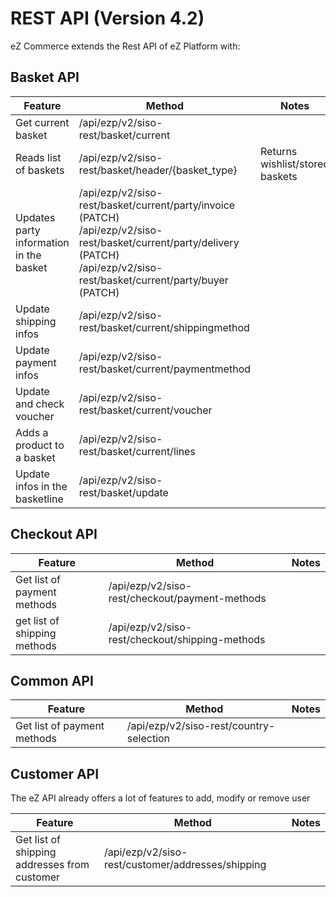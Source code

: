 # REST API (Version 4.2)

eZ Commerce extends the Rest API of eZ Platform with:

## Basket API

| Feature | Method | Notes |
| ------- | ------ | ----- |
|Get current basket	|/api/ezp/v2/siso-rest/basket/current||
|Reads list of baskets|	/api/ezp/v2/siso-rest/basket/header/{basket_type}|Returns wishlist/stored baskets|
|Updates party information in the basket|/api/ezp/v2/siso-rest/basket/current/party/invoice (PATCH)</br>/api/ezp/v2/siso-rest/basket/current/party/delivery (PATCH)</br>/api/ezp/v2/siso-rest/basket/current/party/buyer (PATCH)||
|Update shipping infos|	/api/ezp/v2/siso-rest/basket/current/shippingmethod ||
|Update payment infos|	/api/ezp/v2/siso-rest/basket/current/paymentmethod	||
|Update and check voucher|	/api/ezp/v2/siso-rest/basket/current/voucher||
|Adds a product to a basket|	/api/ezp/v2/siso-rest/basket/current/lines||
|Update infos in the basketline	|/api/ezp/v2/siso-rest/basket/update ||

## Checkout API

| Feature | Method | Notes |
| ------- | ------ | ----- |
|Get list of payment methods | /api/ezp/v2/siso-rest/checkout/payment-methods	||
|get list of shipping methods | /api/ezp/v2/siso-rest/checkout/shipping-methods	||

## Common API

| Feature | Method | Notes |
| ------- | ------ | ----- |
|Get list of payment methods | /api/ezp/v2/siso-rest/country-selection ||

## Customer API

The eZ API already offers a lot of features to add, modify or remove user

| Feature | Method | Notes |
| ------- | ------ | ----- |
|Get list of shipping addresses from customer | /api/ezp/v2/siso-rest/customer/addresses/shipping||
